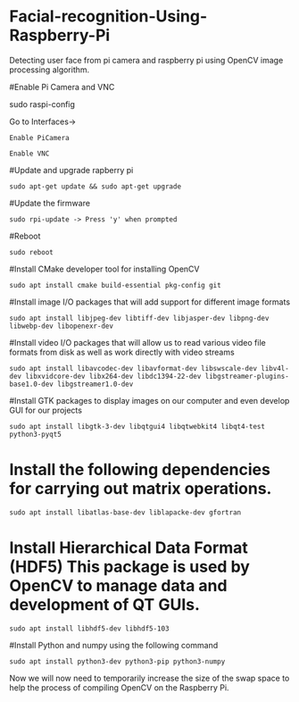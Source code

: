 # Facial-recognition-Using-Raspberry-Pi
Detecting user face from pi camera and raspberry pi using OpenCV image processing algorithm.

#Enable Pi Camera and VNC

sudo raspi-config

  Go to Interfaces->
  
	Enable PiCamera
	  
	Enable VNC
    
#Update and upgrade rapberry pi

	sudo apt-get update && sudo apt-get upgrade

#Update the firmware

	sudo rpi-update -> Press 'y' when prompted

#Reboot

	sudo reboot
  
#Install CMake developer tool for installing OpenCV

  	sudo apt install cmake build-essential pkg-config git

#Install image I/O packages that will add support for different image formats

  	sudo apt install libjpeg-dev libtiff-dev libjasper-dev libpng-dev libwebp-dev libopenexr-dev

#Install video I/O packages that will allow us to read various video file formats from disk as well as work directly with video streams

  	sudo apt install libavcodec-dev libavformat-dev libswscale-dev libv4l-dev libxvidcore-dev libx264-dev libdc1394-22-dev libgstreamer-plugins-base1.0-dev libgstreamer1.0-dev

#Install GTK packages to display images on our computer and even develop GUI for our projects

  	sudo apt install libgtk-3-dev libqtgui4 libqtwebkit4 libqt4-test python3-pyqt5

# Install the following dependencies for carrying out matrix operations. 

  	sudo apt install libatlas-base-dev liblapacke-dev gfortran

# Install Hierarchical Data Format (HDF5) This package is used by OpenCV to manage data and development of QT GUIs.

  	sudo apt install libhdf5-dev libhdf5-103
  
#Install Python and numpy using the following command
  
  	sudo apt install python3-dev python3-pip python3-numpy
  
Now we will now need to temporarily increase the size of the swap space to help the process of compiling OpenCV on the Raspberry Pi.

